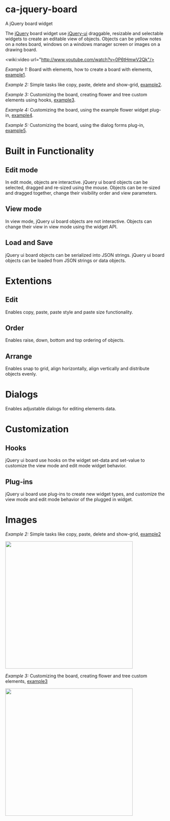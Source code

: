 ca-jquery-board
===============

A jQuery board widget

The [jQuery](http://jquery.com/) board widget use [jQuery-ui](http://jqueryui.com/) draggable, resizable and selectable widgets to create an editable view of objects. Objects can be yellow notes on a notes board, windows on a windows manager screen or images on a drawing board. 

<wiki:video url="http://www.youtube.com/watch?v=0P6tHmwV2Qk"/>

*Example 1:* Board with elements, how to create a board with elements, [example1](http://ca-jquery-board.googlecode.com/hg/example1.html).

*Example 2:* Simple tasks like copy, paste, delete and show-grid, [example2](http://ca-jquery-board.googlecode.com/hg/example2.html).

*Example 3:* Customizing the board, creating flower and tree custom elements using hooks, [example3](http://ca-jquery-board.googlecode.com/hg/example3.html).

*Example 4:* Customizing the board, using the example flower widget plug-in, [example4](http://ca-jquery-board.googlecode.com/hg/example4.html).

*Example 5:* Customizing the board, using the dialog forms plug-in, [example5](http://ca-jquery-board.googlecode.com/hg/example5.html).

Built in Functionality
======================

Edit mode
---------

In edit mode, objects are interactive. jQuery ui board objects can be selected, dragged and re-sized using the mouse. Objects can be re-sized and dragged together, change their visibility order and view parameters.

View mode
---------

In view mode, jQuery ui board objects are not interactive. Objects can change their view in view mode using the widget API.

Load and Save
-------------

jQuery ui board objects can be serialized into JSON strings. jQuery ui board objects can be loaded from JSON strings or data objects.

Extentions
==========

Edit
----
Enables copy, paste, paste style and paste size functionality. 

Order
-----
Enables raise, down, bottom and top ordering of objects.

Arrange
-------
Enables snap to grid, align horizontally, align vertically and distribute objects evenly.

Dialogs
=======
Enables adjustable dialogs for editing elements data.

Customization
=============

Hooks
-----

jQuery ui board use hooks on the widget set-data and set-value to customize the view mode and edit mode widget behavior.

Plug-ins
--------

jQuery ui board use plug-ins to create new widget types, and customize the view mode and edit mode behavior of the plugged in widget.

Images
======

*Example 2:* Simple tasks like copy, paste, delete and show-grid, [example2](http://ca-jquery-board.googlecode.com/hg/example2.html)

<img src="http://ca-jquery-board.googlecode.com/hg/example-img/edit-mode.png" width="400" />


*Example 3:* Customizing the board, creating flower and tree custom elements, [example3](http://ca-jquery-board.googlecode.com/hg/example3.html)

<img src="http://ca-jquery-board.googlecode.com/hg/example-img/view-mode.png" width="400" />

